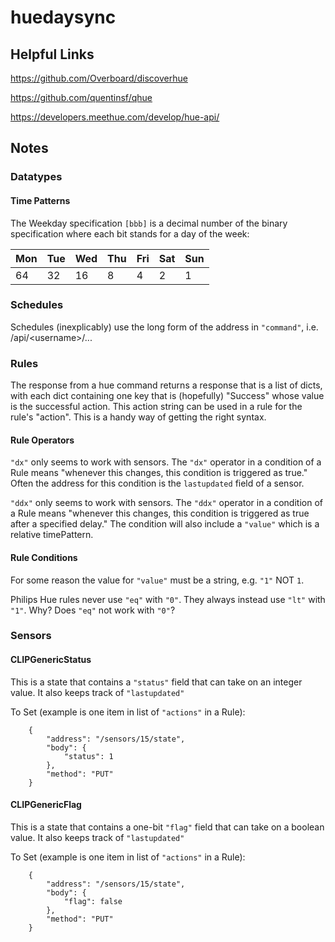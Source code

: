 # huedaysync

## Helpful Links

https://github.com/Overboard/discoverhue

https://github.com/quentinsf/qhue

https://developers.meethue.com/develop/hue-api/

## Notes

### Datatypes

#### Time Patterns

The Weekday specification `[bbb]` is a decimal number of the binary
specification where each bit stands for a day of the week:

| Mon | Tue | Wed | Thu | Fri | Sat | Sun |
|-----|-----|-----|-----|-----|-----|-----|
|   64|   32|   16|    8|    4|    2|    1|

### Schedules

Schedules (inexplicably) use the long form of the address in `"command"`, i.e. /api/\<username\>/...

### Rules

The response from a hue command returns a response that is a list of dicts,
with each dict containing one key that is (hopefully) "Success" whose value 
is the successful action.  This action string can be used in a rule for
the rule's "action".  This is a handy way of getting the right syntax.

#### Rule Operators

`"dx"` only seems to work with sensors.  The `"dx"` operator in a condition of a Rule means "whenever this changes,
this condition is triggered as true."  Often the address for this condition
is the `lastupdated` field of a sensor.

`"ddx"` only seems to work with sensors.  The `"ddx"` operator in a condition of a Rule means "whenever this changes,
this condition is triggered as true after a specified delay."  The condition
will also include a `"value"` which is a relative timePattern.

#### Rule Conditions

For some reason the value for `"value"` must be a string, e.g. `"1"` NOT `1`.

Philips Hue rules never use `"eq"` with `"0"`.  They always instead use `"lt"` with `"1"`.  Why?  Does `"eq"` not work with `"0"`?

### Sensors

#### CLIPGenericStatus

This is a state that contains a `"status"` field that can take on an integer
value.  It also keeps track of `"lastupdated"`

To Set (example is one item in list of `"actions"` in a Rule):
```
    {
        "address": "/sensors/15/state",
        "body": {
            "status": 1
        },
        "method": "PUT"
    }
```

#### CLIPGenericFlag

This is a state that contains a one-bit `"flag"` field that can take on a
boolean value.  It also keeps track of `"lastupdated"`

To Set (example is one item in list of `"actions"` in a Rule):
```
    {
        "address": "/sensors/15/state",
        "body": {
            "flag": false
        },
        "method": "PUT"
    }
```
